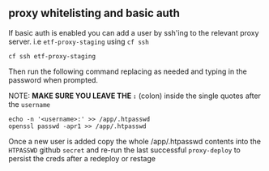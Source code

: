 ## proxy whitelisting and basic auth

If basic auth is enabled you can add a user by ssh'ing to the relevant proxy server. i.e `etf-proxy-staging` using `cf ssh`

```
cf ssh etf-proxy-staging
```

Then run the following command replacing <username> as needed and typing in the password when prompted.

NOTE: **MAKE SURE YOU LEAVE THE `:`** (colon) inside the single quotes after the `username`
```
echo -n '<username>:' >> /app/.htpasswd
openssl passwd -apr1 >> /app/.htpasswd
```

Once a new user is added copy the whole /app/.htpasswd contents into the `HTPASSWD` github `secret` and re-run the last successful `proxy-deploy` to persist the creds after a redeploy or restage